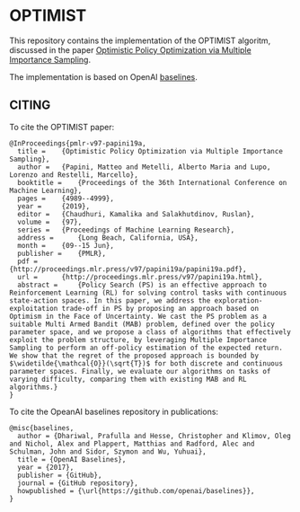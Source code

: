 # OPTIMIST

This repository contains the implementation of the OPTIMIST algoritm, discussed in the paper [Optimistic Policy Optimization via Multiple Importance Sampling](http://proceedings.mlr.press/v97/papini19a/papini19a.pdf).

The implementation is based on OpenAI [baselines](https://github.com/openai/baselines).

## CITING

To cite the OPTIMIST paper:
```
@InProceedings{pmlr-v97-papini19a,
  title = 	 {Optimistic Policy Optimization via Multiple Importance Sampling},
  author = 	 {Papini, Matteo and Metelli, Alberto Maria and Lupo, Lorenzo and Restelli, Marcello},
  booktitle = 	 {Proceedings of the 36th International Conference on Machine Learning},
  pages = 	 {4989--4999},
  year = 	 {2019},
  editor = 	 {Chaudhuri, Kamalika and Salakhutdinov, Ruslan},
  volume = 	 {97},
  series = 	 {Proceedings of Machine Learning Research},
  address = 	 {Long Beach, California, USA},
  month = 	 {09--15 Jun},
  publisher = 	 {PMLR},
  pdf = 	 {http://proceedings.mlr.press/v97/papini19a/papini19a.pdf},
  url = 	 {http://proceedings.mlr.press/v97/papini19a.html},
  abstract = 	 {Policy Search (PS) is an effective approach to Reinforcement Learning (RL) for solving control tasks with continuous state-action spaces. In this paper, we address the exploration-exploitation trade-off in PS by proposing an approach based on Optimism in the Face of Uncertainty. We cast the PS problem as a suitable Multi Armed Bandit (MAB) problem, defined over the policy parameter space, and we propose a class of algorithms that effectively exploit the problem structure, by leveraging Multiple Importance Sampling to perform an off-policy estimation of the expected return. We show that the regret of the proposed approach is bounded by $\widetilde{\mathcal{O}}(\sqrt{T})$ for both discrete and continuous parameter spaces. Finally, we evaluate our algorithms on tasks of varying difficulty, comparing them with existing MAB and RL algorithms.}
}
```

To cite the OpeanAI baselines repository in publications:
```
@misc{baselines,
  author = {Dhariwal, Prafulla and Hesse, Christopher and Klimov, Oleg and Nichol, Alex and Plappert, Matthias and Radford, Alec and Schulman, John and Sidor, Szymon and Wu, Yuhuai},
  title = {OpenAI Baselines},
  year = {2017},
  publisher = {GitHub},
  journal = {GitHub repository},
  howpublished = {\url{https://github.com/openai/baselines}},
}
```




